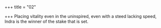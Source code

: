 +++
title = "02"

+++
Placing vitality even in the uninspired, even with a steed lacking speed, Indra is the winner of the stake that is set.  
